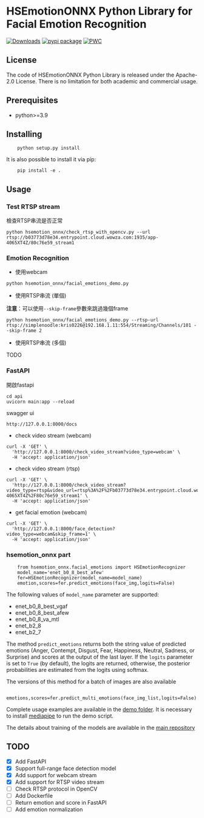 # HSEmotionONNX Python Library for Facial Emotion Recognition
[![Downloads](https://static.pepy.tech/personalized-badge/hsemotion_onnx?period=total&units=international_system&left_color=grey&right_color=blue&left_text=pip%20installs)](https://pepy.tech/project/hsemotion_onnx)
[![pypi package](https://img.shields.io/badge/version-v0.3.1-blue)](https://pypi.org/project/hsemotion_onnx)
[![PWC](https://img.shields.io/endpoint.svg?url=https://paperswithcode.com/badge/classifying-emotions-and-engagement-in-online/facial-expression-recognition-on-affectnet)](https://paperswithcode.com/sota/facial-expression-recognition-on-affectnet?p=classifying-emotions-and-engagement-in-online)

## License

The code of HSEmotionONNX Python Library is released under the Apache-2.0 License. There is no limitation for both academic and commercial usage.

## Prerequisites

- python>=3.9


## Installing

```
    python setup.py install
```

It is also possible to install it via pip:
```
    pip install -e .
```

## Usage

### Test RTSP stream

檢查RTSP串流是否正常

```
python hsemotion_onnx/check_rtsp_with_opencv.py --url rtsp://b03773d78e34.entrypoint.cloud.wowza.com:1935/app-4065XT4Z/80c76e59_stream1

```

### Emotion Recognition

- 使用webcam

```
python hsemotion_onnx/facial_emotions_demo.py
```

- 使用RTSP串流 (單個)

**注意**：可以使用`--skip-frame`參數來跳過幾個frame

```
python hsemotion_onnx/facial_emotions_demo.py --rtsp-url rtsp://simplenoodle:kris0226@192.168.1.11:554/Streaming/Channels/101 --skip-frame 2
```

- 使用RTSP串流 (多個)

TODO

### FastAPI

開啟fastapi

```
cd api
uvicorn main:app --reload
```

swagger ui

```
http://127.0.0.1:8000/docs
```

- check video stream (webcam)

```
curl -X 'GET' \
  'http://127.0.0.1:8000/check_video_stream?video_type=webcam' \
  -H 'accept: application/json'
```


- check video stream (rtsp)

```
curl -X 'GET' \
  'http://127.0.0.1:8000/check_video_stream?video_type=rtsp&video_url=rtsp%3A%2F%2Fb03773d78e34.entrypoint.cloud.wowza.com%3A1935%2Fapp-4065XT4Z%2F80c76e59_stream1' \
  -H 'accept: application/json'
```

- get facial emotion (webcam)

```
curl -X 'GET' \
  'http://127.0.0.1:8000/face_detection?video_type=webcam&skip_frame=1' \
  -H 'accept: application/json'
```


### hsemotion_onnx part

```
    from hsemotion_onnx.facial_emotions import HSEmotionRecognizer
    model_name='enet_b0_8_best_afew'
    fer=HSEmotionRecognizer(model_name=model_name)
    emotion,scores=fer.predict_emotions(face_img,logits=False)
```

The following values of `model_name` parameter are supported:
- enet_b0_8_best_vgaf
- enet_b0_8_best_afew
- enet_b0_8_va_mtl
- enet_b2_8
- enet_b2_7

The method `predict_emotions` returns both the string value of predicted emotions (Anger, Contempt, Disgust, Fear, Happiness, Neutral, Sadness, or Surprise) and scores at the output of the last layer. 
If the `logits` parameter is set to `True` (by default), the logits are returned, otherwise, the posterior probabilities are estimated from the logits using softmax.


The versions of this method for a batch of images are also available
```
    emotions,scores=fer.predict_multi_emotions(face_img_list,logits=False)
```

Complete usage examples are available in the [demo folder](demo). It is necessary to install [mediapipe](https://google.github.io/mediapipe/) to run the demo script.

The details about training of the models are available in the [main repository](https://github.com/HSE-asavchenko/face-emotion-recognition)


## TODO

- [x] Add FastAPI
- [x] Support full-range face detection model
- [x] Add support for webcam stream
- [x] Add support for RTSP video stream
- [ ] Check RTSP protocol in OpenCV 
- [ ] Add Dockerfile
- [ ] Return emotion and score in FastAPI
- [ ] Add emotion normalization
